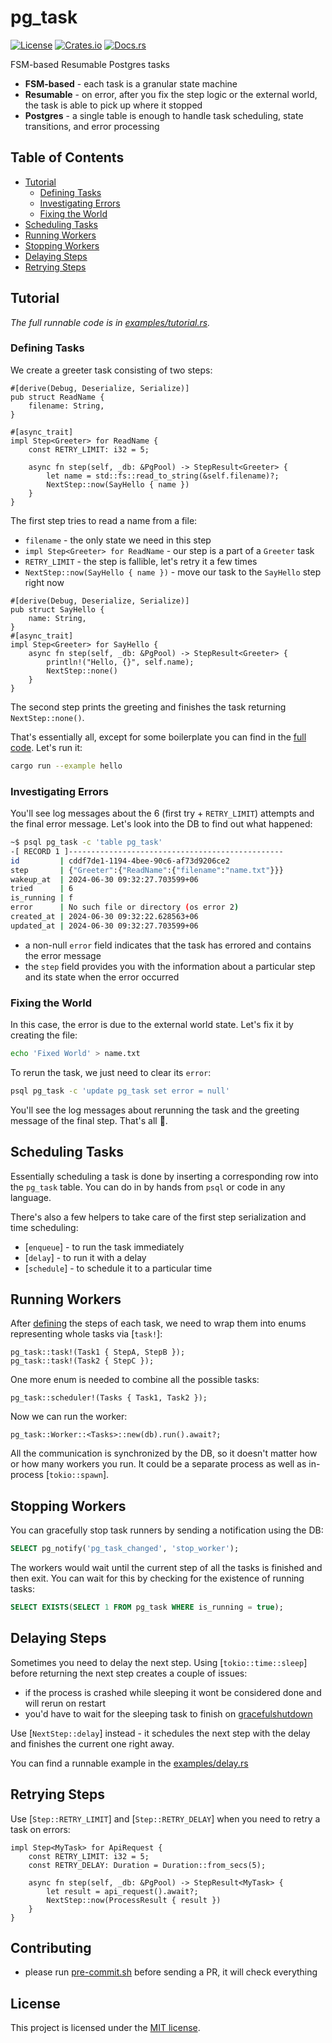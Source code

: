# pg_task

[![License](https://img.shields.io/crates/l/pg_task.svg)](https://choosealicense.com/licenses/mit/)
[![Crates.io](https://img.shields.io/crates/v/pg_task.svg)](https://crates.io/crates/pg_task)
[![Docs.rs](https://docs.rs/pg_task/badge.svg)](https://docs.rs/pg_task)

FSM-based Resumable Postgres tasks

- **FSM-based** - each task is a granular state machine
- **Resumable** - on error, after you fix the step logic or the external
  world, the task is able to pick up where it stopped
- **Postgres** - a single table is enough to handle task scheduling, state
  transitions, and error processing

## Table of Contents

- [Tutorial](#tutorial)
  - [Defining Tasks](#defining-tasks)
  - [Investigating Errors](#investigating-errors)
  - [Fixing the World](#fixing-the-world)
- [Scheduling Tasks](#scheduling-tasks)
- [Running Workers](#running-workers)
- [Stopping Workers](#stopping-workers)
- [Delaying Steps](#delaying-steps)
- [Retrying Steps](#retrying-steps)

## Tutorial

_The full runnable code is in [examples/tutorial.rs][tutorial-example]._

### Defining Tasks

We create a greeter task consisting of two steps:

```rust,ignore
#[derive(Debug, Deserialize, Serialize)]
pub struct ReadName {
    filename: String,
}

#[async_trait]
impl Step<Greeter> for ReadName {
    const RETRY_LIMIT: i32 = 5;

    async fn step(self, _db: &PgPool) -> StepResult<Greeter> {
        let name = std::fs::read_to_string(&self.filename)?;
        NextStep::now(SayHello { name })
    }
}
```

The first step tries to read a name from a file:

- `filename` - the only state we need in this step
- `impl Step<Greeter> for ReadName` - our step is a part of a `Greeter` task
- `RETRY_LIMIT` - the step is fallible, let's retry it a few times
- `NextStep::now(SayHello { name })` - move our task to the `SayHello` step
  right now

```rust,ignore
#[derive(Debug, Deserialize, Serialize)]
pub struct SayHello {
    name: String,
}
#[async_trait]
impl Step<Greeter> for SayHello {
    async fn step(self, _db: &PgPool) -> StepResult<Greeter> {
        println!("Hello, {}", self.name);
        NextStep::none()
    }
}
```

The second step prints the greeting and finishes the task returning
`NextStep::none()`.

That's essentially all, except for some boilerplate you can find in the
[full code][tutorial-example]. Let's run it:

```bash
cargo run --example hello
```

### Investigating Errors

You'll see log messages about the 6 (first try + `RETRY_LIMIT`) attempts and
the final error message. Let's look into the DB to find out what happened:

```bash
~$ psql pg_task -c 'table pg_task'
-[ RECORD 1 ]------------------------------------------------
id         | cddf7de1-1194-4bee-90c6-af73d9206ce2
step       | {"Greeter":{"ReadName":{"filename":"name.txt"}}}
wakeup_at  | 2024-06-30 09:32:27.703599+06
tried      | 6
is_running | f
error      | No such file or directory (os error 2)
created_at | 2024-06-30 09:32:22.628563+06
updated_at | 2024-06-30 09:32:27.703599+06
```

- a non-null `error` field indicates that the task has errored and contains
  the error message
- the `step` field provides you with the information about a particular step
  and its state when the error occurred

### Fixing the World

In this case, the error is due to the external world state. Let's fix it by
creating the file:

```bash
echo 'Fixed World' > name.txt
```

To rerun the task, we just need to clear its `error`:

```bash
psql pg_task -c 'update pg_task set error = null'
```

You'll see the log messages about rerunning the task and the greeting
message of the final step. That's all 🎉.

## Scheduling Tasks

Essentially scheduling a task is done by inserting a corresponding row into
the `pg_task` table. You can do in by hands from `psql` or code in any
language.

There's also a few helpers to take care of the first step serialization and
time scheduling:
- [`enqueue`] - to run the task immediately
- [`delay`] - to run it with a delay
- [`schedule`] - to schedule it to a particular time

## Running Workers

After [defining](#defining-tasks) the steps of each task, we need to
wrap them into enums representing whole tasks via [`task!`]:

```rust,ignore
pg_task::task!(Task1 { StepA, StepB });
pg_task::task!(Task2 { StepC });
```

One more enum is needed to combine all the possible tasks:

```rust,ignore
pg_task::scheduler!(Tasks { Task1, Task2 });
```

Now we can run the worker:

```rust,ignore
pg_task::Worker::<Tasks>::new(db).run().await?;
```

All the communication is synchronized by the DB, so it doesn't matter how or
how many workers you run. It could be a separate process as well as
in-process [`tokio::spawn`].

## Stopping Workers

You can gracefully stop task runners by sending a notification using the
DB:

```sql
SELECT pg_notify('pg_task_changed', 'stop_worker');
```

The workers would wait until the current step of all the tasks is finished
and then exit. You can wait for this by checking for the existence of
running tasks:

```sql
SELECT EXISTS(SELECT 1 FROM pg_task WHERE is_running = true);
```

## Delaying Steps

Sometimes you need to delay the next step. Using [`tokio::time::sleep`]
before returning the next step creates a couple of issues:

- if the process is crashed while sleeping it wont be considered done and
  will rerun on restart
- you'd have to wait for the sleeping task to finish on [gracefulshutdown](#stopping-workers)

Use [`NextStep::delay`] instead - it schedules the next step with the delay
and finishes the current one right away.

You can find a runnable example in the [examples/delay.rs][delay-example]

## Retrying Steps

Use [`Step::RETRY_LIMIT`] and [`Step::RETRY_DELAY`] when you need to retry a
task on errors:

```rust,ignore
impl Step<MyTask> for ApiRequest {
    const RETRY_LIMIT: i32 = 5;
    const RETRY_DELAY: Duration = Duration::from_secs(5);

    async fn step(self, _db: &PgPool) -> StepResult<MyTask> {
        let result = api_request().await?;
        NextStep::now(ProcessResult { result })
    }
}
```

## Contributing

- please run [pre-commit.sh] before sending a PR, it will check everything

## License

This project is licensed under the [MIT license](LICENSE).

[pre-commit.sh]: https://github.com/imbolc/pg_task/blob/main/pre-commit.sh
[delay-example]: https://github.com/imbolc/pg_task/blob/main/examples/delay.rs
[tutorial-example]: https://github.com/imbolc/pg_task/blob/main/examples/tutorial.rs
